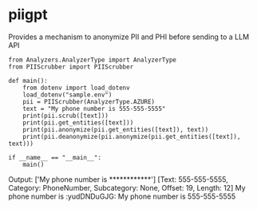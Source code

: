 # piigpt

Provides a mechanism to anonymize PII and PHI before sending to a LLM API

```
from Analyzers.AnalyzerType import AnalyzerType
from PIIScrubber import PIIScrubber

def main():
    from dotenv import load_dotenv
    load_dotenv("sample.env")
    pii = PIIScrubber(AnalyzerType.AZURE)
    text = "My phone number is 555-555-5555"
    print(pii.scrub([text]))
    print(pii.get_entities([text]))
    print(pii.anonymize(pii.get_entities([text]), text))
    print(pii.deanonymize(pii.anonymize(pii.get_entities([text]), text)))

if __name__ == "__main__":
    main()
```
Output:
['My phone number is ************']
[Text: 555-555-5555, Category: PhoneNumber, Subcategory: None, Offset: 19, Length: 12]
My phone number is :yudDNDuGJG:
My phone number is 555-555-5555